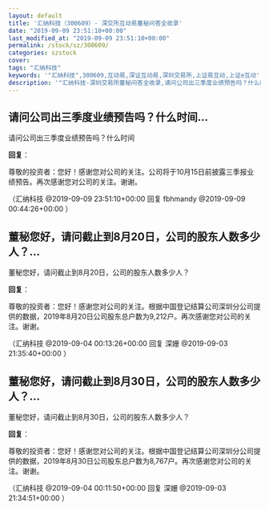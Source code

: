```yaml
---
layout: default
title: '汇纳科技（300609）- 深交所互动易董秘问答全收录'
date: "2019-09-09 23:51:10+00:00"
last_modified_at: "2019-09-09 23:51:10+00:00"
permalink: /stock/sz/300609/
categories: szstock
cover: 
tags: "汇纳科技"
keywords: '"汇纳科技",300609,互动易,深证互动易,深圳交易所,上证易互动,上证e互动'
description: '"汇纳科技-深圳交易所董秘问答全收录,请问公司出三季度业绩预告吗？什么时间"'
---
```


## 请问公司出三季度业绩预告吗？什么时间...

请问公司出三季度业绩预告吗？什么时间

**回复**：

尊敬的投资者：您好！感谢您对公司的关注。公司将于10月15日前披露三季报业绩预告。再次感谢您对公司的关注。谢谢。 

（汇纳科技  @2019-09-09 23:51:10+00:00 回复 fbhmandy  @2019-09-09 00:44:26+00:00 ）

## 董秘您好，请问截止到8月20日，公司的股东人数多少人？...

董秘您好，请问截止到8月20日，公司的股东人数多少人？

**回复**：

尊敬的投资者：您好！感谢您对公司的关注。根据中国登记结算公司深圳分公司提供的数据，2019年8月20日公司股东总户数为9,212户。再次感谢您对公司的关注。谢谢。 

（汇纳科技  @2019-09-04 00:13:26+00:00 回复 深姗  @2019-09-03 21:35:40+00:00 ）

## 董秘您好，请问截止到8月30日，公司的股东人数多少人？...

董秘您好，请问截止到8月30日，公司的股东人数多少人？

**回复**：

尊敬的投资者：您好！感谢您对公司的关注。根据中国登记结算公司深圳分公司提供的数据，2019年8月30日公司股东总户数为8,767户。再次感谢您对公司的关注。谢谢。 

（汇纳科技  @2019-09-04 00:11:50+00:00 回复 深姗  @2019-09-03 21:34:51+00:00 ）

